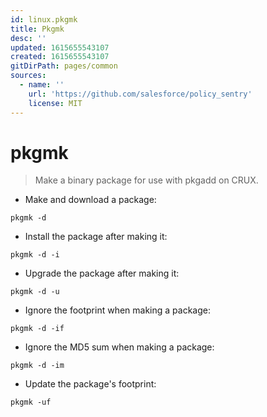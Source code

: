 ```yaml
---
id: linux.pkgmk
title: Pkgmk
desc: ''
updated: 1615655543107
created: 1615655543107
gitDirPath: pages/common
sources:
  - name: ''
    url: 'https://github.com/salesforce/policy_sentry'
    license: MIT
---
```

# pkgmk

> Make a binary package for use with pkgadd on CRUX.

- Make and download a package:

`pkgmk -d`

- Install the package after making it:

`pkgmk -d -i`

- Upgrade the package after making it:

`pkgmk -d -u`

- Ignore the footprint when making a package:

`pkgmk -d -if`

- Ignore the MD5 sum when making a package:

`pkgmk -d -im`

- Update the package's footprint:

`pkgmk -uf`


